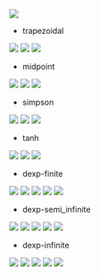

<img src="https://latex.codecogs.com/gif.latex?\displaystyle&space;\int_a^b&space;f(x)dx" />

* trapezoidal
<img src="https://latex.codecogs.com/gif.latex?\int_{a}^{b}f(x)dx\approx&space;T_{n}" />
<img src="https://latex.codecogs.com/gif.latex?T_n=h\left(\frac{1}{2}f(a)&plus;\sum_{i=1}^{n-1}f(a&plus;hi)&plus;\frac{1}{2}f(b)\right)" />
<img src="https://latex.codecogs.com/gif.latex?h=\frac{b-a}{n}" />

* midpoint
<img src="https://latex.codecogs.com/gif.latex?\int_{a}^{b}f(x)dx\approx&space;M_{n}" />
<img src="https://latex.codecogs.com/gif.latex?M_n=h\left(\sum_{i=1}^{n-1}f(a&plus;h(i-1/2))\right)" />
<img src="https://latex.codecogs.com/gif.latex?h=\frac{b-a}{n}" />

* simpson
<img src="https://latex.codecogs.com/gif.latex?\int_{a}^{b}f(x)dx\approx&space;S_{n}" />
<img src="https://latex.codecogs.com/gif.latex?S_n=\frac{h}{3}\left(\frac{1}{2}f(a)&plus;\sum_{i=1}^{n-1}f(a&plus;hi)&plus;\frac{1}{2}f(b)&plus;2\sum_{i=1}^{n-1}f(a&plus;h(i-1/2))\right)" />
<img src="https://latex.codecogs.com/gif.latex?h=\frac{b-a}{n}" />

* tanh
<img src="https://latex.codecogs.com/gif.latex?\int_{a}^{b}f(x)dx=\int_{-\infty}^{\infty}\varphi(t)\varphi'(t)dt\approx&space;E_n" />
<img src="https://latex.codecogs.com/gif.latex?E_{n}=h\sum_{i=-n}^{n}f(\tanh&space;ih)\frac{1}{\cosh^{2}ih}" />
<img src="https://latex.codecogs.com/gif.latex?h=\sqrt{\frac{6n\pi}{n}}" />

* dexp-finite
<img src="https://latex.codecogs.com/gif.latex?\int_{a}^{b}f(x)dx=\int_{-\infty}^{\infty}\varphi(t)\varphi'(t)dt\approx&space;DE_n" />
<img src="https://latex.codecogs.com/gif.latex?DE_{n}=h\sum_{i=-n}^{n}f(\varphi(ih))\varphi'(ih)" />
<img src="https://latex.codecogs.com/gif.latex?\varphi(t)&space;=&space;\frac{b-a}{2}\tanh\left(\frac{\pi}{2}\sinh&space;t&space;\right&space;)&space;&plus;&space;\frac{a&plus;b}{2}" />
<img src="https://latex.codecogs.com/gif.latex?\varphi'(t)&space;=&space;\frac{b-a}{4}\frac{\pi&space;\cosh&space;t}{\cosh^{2}(\frac{\pi}{2}\sinh&space;t)}" />
<img src="https://latex.codecogs.com/gif.latex?h=\frac{\log(3n)}{n}" />

* dexp-semi_infinite
<img src="https://latex.codecogs.com/gif.latex?\int_{a}^{\infty}f(x)dx=\int_{-\infty}^{\infty}\varphi(t)\varphi'(t)dt\approx&space;DE_n" />
<img src="https://latex.codecogs.com/gif.latex?DE_{n}=h\sum_{i=-n}^{n}f(\varphi(ih))\varphi'(ih)" />
<img src="https://latex.codecogs.com/gif.latex?\varphi(t)&space;=&space;a&space;&plus;&space;\exp(\frac{\pi}{2}\sinh&space;t)" />
<img src="https://latex.codecogs.com/gif.latex?\varphi'(t)&space;=&space;\frac{\pi}{2}\cosh(t)\exp(\frac{\pi}{2}\sinh&space;t)" />
<img src="https://latex.codecogs.com/gif.latex?h=\frac{\log(3n)}{n}" />

* dexp-infinite
<img src="https://latex.codecogs.com/gif.latex?\int_{-\infty}^{\infty}f(x)dx=\int_{-\infty}^{\infty}\varphi(t)\varphi'(t)dt\approx&space;DE_n" />
<img src="https://latex.codecogs.com/gif.latex?DE_{n}=h\sum_{i=-n}^{n}f(\varphi(ih))\varphi'(ih)" />
<img src="https://latex.codecogs.com/gif.latex?\varphi(t)&space;=&space;\sinh(\frac{\pi}{2}\sinh&space;t)" />
<img src="https://latex.codecogs.com/gif.latex?\varphi'(t)&space;=&space;\frac{\pi}{2}\cosh(t)\cosh(\frac{\pi}{2}\sinh(t))" />
<img src="https://latex.codecogs.com/gif.latex?h=\frac{\log(3n)}{n}" />
